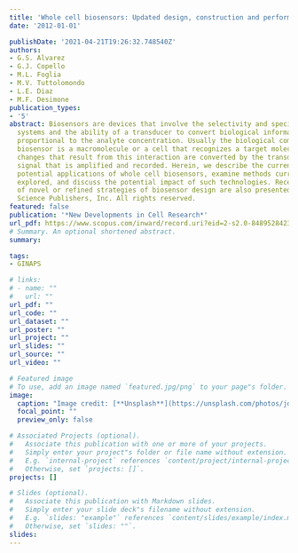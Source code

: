 ```yaml
---
title: 'Whole cell biosensors: Updated design, construction and performance'
date: '2012-01-01'

publishDate: '2021-04-21T19:26:32.748540Z'
authors:
- G.S. Alvarez
- G.J. Copello
- M.L. Foglia
- M.V. Tuttolomondo
- L.E. Diaz
- M.F. Desimone
publication_types:
- '5'
abstract: Biosensors are devices that involve the selectivity and specificity of biological
  systems and the ability of a transducer to convert biological information in a signal
  proportional to the analyte concentration. Usually the biological component of a
  biosensor is a macromolecule or a cell that recognizes a target molecule. The biochemical
  changes that result from this interaction are converted by the transducer into a
  signal that is amplified and recorded. Herein, we describe the current status and
  potential applications of whole cell biosensors, examine methods currently being
  explored, and discuss the potential impact of such technologies. Recent reports
  of novel or refined strategies of biosensor design are also presented. © 2012 Nova
  Science Publishers, Inc. All rights reserved.
featured: false
publication: '*New Developments in Cell Research*'
url_pdf: https://www.scopus.com/inward/record.uri?eid=2-s2.0-84895284232&partnerID=40&md5=3ebffbd248c52da9f5edc48a87d757a2
# Summary. An optional shortened abstract.
summary: 

tags:
- GINAPS

# links:
# - name: ""
#   url: ""
url_pdf: ""
url_code: ""
url_dataset: ""
url_poster: ""
url_project: ""
url_slides: ""
url_source: ""
url_video: ""

# Featured image
# To use, add an image named `featured.jpg/png` to your page"s folder. 
image:
  caption: "Image credit: [**Unsplash**](https://unsplash.com/photos/jdD8gXaTZsc)"
  focal_point: ""
  preview_only: false

# Associated Projects (optional).
#   Associate this publication with one or more of your projects.
#   Simply enter your project"s folder or file name without extension.
#   E.g. `internal-project` references `content/project/internal-project/index.md`.
#   Otherwise, set `projects: []`.
projects: []

# Slides (optional).
#   Associate this publication with Markdown slides.
#   Simply enter your slide deck"s filename without extension.
#   E.g. `slides: "example"` references `content/slides/example/index.md`.
#   Otherwise, set `slides: ""`.
slides:
---
```





